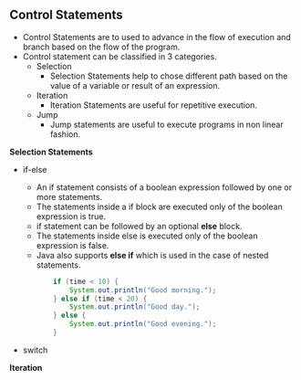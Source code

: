 ## Control Statements
- Control Statements are to used to advance in the flow of execution and branch based on the flow of the program.
- Control statement can be classified in 3 categories.
    - Selection
        - Selection Statements help to chose different path based on the value of a variable or result of an expression. 
    - Iteration
        - Iteration Statements are useful for repetitive execution.
    - Jump
        - Jump statements are useful to execute programs in non linear fashion.

**Selection Statements**
- if-else
    - An if statement consists of a boolean expression followed by one or more statements.
    - The statements inside a if block are executed only of the boolean expression is true.
    - if statement can be followed by an optional **else** block.
    - The statements inside else is executed only of the boolean expression is false.
    - Java also supports **else if** which is used in the case of nested statements.
        ```java
            if (time < 10) {
                System.out.println("Good morning.");
            } else if (time < 20) {
                System.out.println("Good day.");
            } else {
                System.out.println("Good evening.");
            }
        ```

- switch

**Iteration** 
